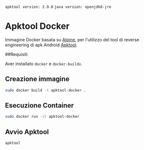 `apktool version: 2.9.0` `java version: openjdk8-jre `

# Apktool Docker

Immagine Docker basata su [Alpine](https://hub.docker.com/_/alpine), per l'utilizzo del tool di reverse engineering di apk Android [Apktool](https://github.com/iBotPeaches/Apktool).

##Requisiti

Aver installato `docker` e `docker-buildx`.

## Creazione immagine
``` sh
sudo docker build -t apktool-docker .
```

## Esecuzione Container
``` sh
sudo docker run -it apktool-docker
```

## Avvio Apktool
``` sh
apktool
```

